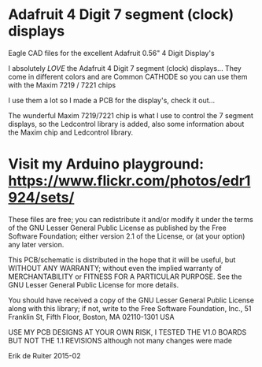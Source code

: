# Adafruit 4 Digit 7 segment (clock) displays
Eagle CAD files for the excellent Adafruit 0.56" 4 Digit Display's

I absolutely *LOVE* the Adafruit 4 Digit 7 segment (clock) displays...
They come in different colors and are Common CATHODE so you can use them with the Maxim 7219 / 7221 chips

I use them a lot so I made a PCB for the display's, check it out...


The wunderful Maxim 7219/7221 chip is what I use to control the 7 segment displays, so the Ledcontrol library is added, also some information about the Maxim chip and Ledcontrol library.


Visit my Arduino playground: https://www.flickr.com/photos/edr1924/sets/
============================================================================================================

These files are free; you can redistribute it and/or modify it under the terms of the GNU Lesser General Public License as published by the Free Software Foundation; either version 2.1 of the License, or (at your option) any later version.

This PCB/schematic is distributed in the hope that it will be useful, but WITHOUT ANY WARRANTY; without even the implied warranty of MERCHANTABILITY or FITNESS FOR A PARTICULAR PURPOSE. See the GNU Lesser General Public License for more details.

You should have received a copy of the GNU Lesser General Public License along with this library; if not, write to the Free Software Foundation, Inc., 51 Franklin St, Fifth Floor, Boston, MA 02110-1301 USA

USE MY PCB DESIGNS AT YOUR OWN RISK, 
I TESTED THE V1.0 BOARDS BUT NOT THE 1.1 REVISIONS although not many changes were made

Erik de Ruiter 2015-02
